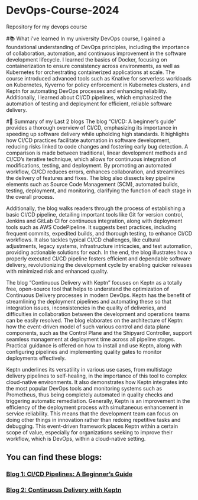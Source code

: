 # DevOps-Course-2024
Repository for my devops course

#📚 What i've learned
In my university DevOps course, I gained a foundational understanding of DevOps principles, including the importance of collaboration, automation, and continuous improvement in the software development lifecycle. I learned the basics of Docker, focusing on containerization to ensure consistency across environments, as well as Kubernetes for orchestrating containerized applications at scale. The course introduced advanced tools such as Knative for serverless workloads on Kubernetes, Kyverno for policy enforcement in Kubernetes clusters, and Keptn for automating DevOps processes and enhancing reliability. Additionally, I learned about CI/CD pipelines, which emphasized the automation of testing and deployment for efficient, reliable software delivery.

#📝 Summary of my Last 2 blogs
The blog “CI/CD: A beginner’s guide” provides a thorough overview of CI/CD, emphasizing its importance in speeding up software delivery while upholding high standards. It highlights how CI/CD practices facilitate automation in software development, reducing risks linked to code changes and fostering early bug detection. A comparison is made between traditional, linear development methods and CI/CD’s iterative technique, which allows for continuous integration of modifications, testing, and deployment. By promoting an automated workflow, CI/CD reduces errors, enhances collaboration, and streamlines the delivery of features and fixes. The blog also dissects key pipeline elements such as Source Code Management (SCM), automated builds, testing, deployment, and monitoring, clarifying the function of each stage in the overall process.

Additionally, the blog walks readers through the process of establishing a basic CI/CD pipeline, detailing important tools like Git for version control, Jenkins and GitLab CI for continuous integration, along with deployment tools such as AWS CodePipeline. It suggests best practices, including frequent commits, expedited builds, and thorough testing, to enhance CI/CD workflows. It also tackles typical CI/CD challenges, like cultural adjustments, legacy systems, infrastructure intricacies, and test automation, providing actionable solutions for each. In the end, the blog illustrates how a properly executed CI/CD pipeline fosters efficient and dependable software delivery, revolutionizing the development cycle by enabling quicker releases with minimized risk and enhanced quality.

The blog “Continuous Delivery with Keptn” focuses on Keptn as a totally free, open-source tool that helps to understand the optimization of Continuous Delivery processes in modern DevOps. Keptn has the benefit of streamlining the deployment pipelines and automating these so that integration issues, inconsistencies in the quality of deliveries, and difficulties in collaboration between the development and operations teams can be easily resolved. The blog elaborates on the architecture of Keptn: how the event-driven model of such various control and data plane components, such as the Control Plane and the Shipyard Controller, support seamless management at deployment time across all pipeline stages. Practical guidance is offered on how to install and use Keptn, along with configuring pipelines and implementing quality gates to monitor deployments effectively.

Keptn underlines its versatility in various use cases, from multistage delivery pipelines to self-healing, in the importance of this tool to complex cloud-native environments. It also demonstrates how Keptn integrates into the most popular DevOps tools and monitoring systems such as Prometheus, thus being completely automated in quality checks and triggering automatic remediation. Generally, Keptn is an improvement in the efficiency of the deployment process with simultaneous enhancement in service reliability. This means that the development team can focus on doing other things in innovation rather than redoing repetitive tasks and debugging. This event-driven framework places Keptn within a certain scope of value, especially for organizations seeking to improve their workflow, which is DevOps, within a cloud-native setting.

## You can find these blogs: 
### [Blog 1: CI/CD Pipelines: A Beginner’s Guide](https://medium.com/@i200629/ci-cd-pipelines-a-beginners-guide-9e118485f355)
### [Blog 2: Continuous Delivery with Keptn](https://medium.com/@i200629/continuous-delivery-with-keptn-fe96772c726b)


